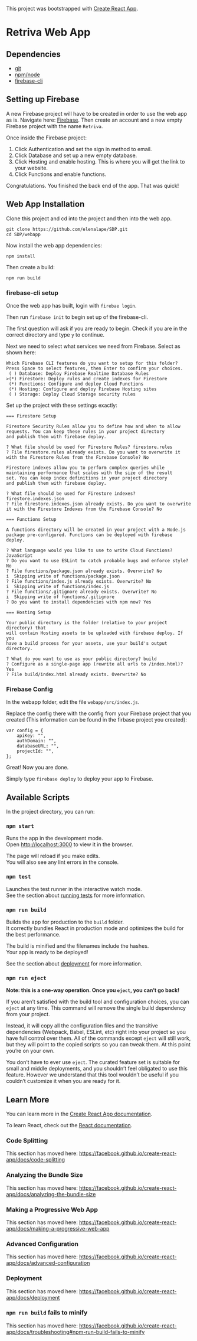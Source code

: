 This project was bootstrapped with [Create React App](https://github.com/facebook/create-react-app).

# Retriva Web App

## Dependencies
- [git](https://help.github.com/en/articles/set-up-git)
- [npm/node](https://nodejs.org/en/)
- [firebase-cli](https://firebase.google.com/docs/cli/)

## Setting up Firebase
A new Firebase project will have to be created in order to use the web app as is. Navigate here: [Firebase](https://console.firebase.google.com). Then create an account and a new empty Firebase project with the name `Retriva`.

Once inside the Firebase project:
1. Click Authentication and set the sign in method to email.
2. Click Database and set up  a new empty database.
3. Click Hosting and enable hosting. This is where you will get the link to your website.
4. Click Functions and enable functions.

Congratulations. You finished the back end of the app. That was quick!

## Web App Installation
Clone this project and cd into the project and then into the web app.

```
git clone https://github.com/elenalape/SDP.git
cd SDP/webapp
```

Now install the web app dependencies:

```
npm install
```

Then create a build:

```
npm run build
```

### firebase-cli setup
Once the web app has built, login with `firebae login`.

Then run `firebase init` to begin set up of the firebase-cli.

The first question will ask if you are ready to begin. Check if you are in the correct directory and type `y` to continue.

Next we need to select what services we need from Firebase. Select as shown here:

```
Which Firebase CLI features do you want to setup for this folder? Press Space to select features, then Enter to confirm your choices.
 ( ) Database: Deploy Firebase Realtime Database Rules
>(*) Firestore: Deploy rules and create indexes for Firestore
 (*) Functions: Configure and deploy Cloud Functions
 (*) Hosting: Configure and deploy Firebase Hosting sites
 ( ) Storage: Deploy Cloud Storage security rules
```

Set up the project with these settings exactly:
```
=== Firestore Setup

Firestore Security Rules allow you to define how and when to allow
requests. You can keep these rules in your project directory
and publish them with firebase deploy.

? What file should be used for Firestore Rules? firestore.rules
? File firestore.rules already exists. Do you want to overwrite it with the Firestore Rules from the Firebase Console? No

Firestore indexes allow you to perform complex queries while
maintaining performance that scales with the size of the result
set. You can keep index definitions in your project directory
and publish them with firebase deploy.

? What file should be used for Firestore indexes? firestore.indexes.json
? File firestore.indexes.json already exists. Do you want to overwrite it with the Firestore Indexes from the Firebase Console? No

=== Functions Setup

A functions directory will be created in your project with a Node.js
package pre-configured. Functions can be deployed with firebase deploy.

? What language would you like to use to write Cloud Functions? JavaScript
? Do you want to use ESLint to catch probable bugs and enforce style? No
? File functions/package.json already exists. Overwrite? No
i  Skipping write of functions/package.json
? File functions/index.js already exists. Overwrite? No
i  Skipping write of functions/index.js
? File functions/.gitignore already exists. Overwrite? No
i  Skipping write of functions/.gitignore
? Do you want to install dependencies with npm now? Yes

=== Hosting Setup

Your public directory is the folder (relative to your project directory) that
will contain Hosting assets to be uploaded with firebase deploy. If you
have a build process for your assets, use your build's output directory.

? What do you want to use as your public directory? build
? Configure as a single-page app (rewrite all urls to /index.html)? Yes
? File build/index.html already exists. Overwrite? No
```

### Firebase Config
In the webapp folder, edit the file `webapp/src/index.js`.

Replace the config there with the config from your Firebase project that you created (This information can be found in the firbase project you created): 
```
var config = {
    apiKey: "",
    authDomain: "",
    databaseURL: "",
    projectId: "",
};
```

Great! Now you are done.

Simply type `firebase deploy` to deploy your app to Firebase. 

## Available Scripts

In the project directory, you can run:

### `npm start`

Runs the app in the development mode.<br>
Open [http://localhost:3000](http://localhost:3000) to view it in the browser.

The page will reload if you make edits.<br>
You will also see any lint errors in the console.

### `npm test`

Launches the test runner in the interactive watch mode.<br>
See the section about [running tests](https://facebook.github.io/create-react-app/docs/running-tests) for more information.

### `npm run build`

Builds the app for production to the `build` folder.<br>
It correctly bundles React in production mode and optimizes the build for the best performance.

The build is minified and the filenames include the hashes.<br>
Your app is ready to be deployed!

See the section about [deployment](https://facebook.github.io/create-react-app/docs/deployment) for more information.

### `npm run eject`

**Note: this is a one-way operation. Once you `eject`, you can’t go back!**

If you aren’t satisfied with the build tool and configuration choices, you can `eject` at any time. This command will remove the single build dependency from your project.

Instead, it will copy all the configuration files and the transitive dependencies (Webpack, Babel, ESLint, etc) right into your project so you have full control over them. All of the commands except `eject` will still work, but they will point to the copied scripts so you can tweak them. At this point you’re on your own.

You don’t have to ever use `eject`. The curated feature set is suitable for small and middle deployments, and you shouldn’t feel obligated to use this feature. However we understand that this tool wouldn’t be useful if you couldn’t customize it when you are ready for it.

## Learn More

You can learn more in the [Create React App documentation](https://facebook.github.io/create-react-app/docs/getting-started).

To learn React, check out the [React documentation](https://reactjs.org/).

### Code Splitting

This section has moved here: https://facebook.github.io/create-react-app/docs/code-splitting

### Analyzing the Bundle Size

This section has moved here: https://facebook.github.io/create-react-app/docs/analyzing-the-bundle-size

### Making a Progressive Web App

This section has moved here: https://facebook.github.io/create-react-app/docs/making-a-progressive-web-app

### Advanced Configuration

This section has moved here: https://facebook.github.io/create-react-app/docs/advanced-configuration

### Deployment

This section has moved here: https://facebook.github.io/create-react-app/docs/deployment

### `npm run build` fails to minify

This section has moved here: https://facebook.github.io/create-react-app/docs/troubleshooting#npm-run-build-fails-to-minify
